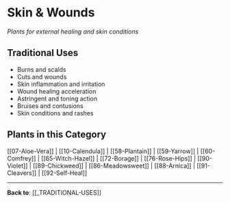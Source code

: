 # Skin & Wounds

*Plants for external healing and skin conditions*

## Traditional Uses
- Burns and scalds
- Cuts and wounds
- Skin inflammation and irritation
- Wound healing acceleration
- Astringent and toning action
- Bruises and contusions
- Skin conditions and rashes

## Plants in this Category

[[07-Aloe-Vera]] | [[10-Calendula]] | [[58-Plantain]] | [[59-Yarrow]] | [[60-Comfrey]] | [[65-Witch-Hazel]] | [[72-Borage]] | [[76-Rose-Hips]] | [[90-Violet]] | [[89-Chickweed]] | [[86-Meadowsweet]] | [[88-Arnica]] | [[91-Cleavers]] | [[92-Self-Heal]]

---

**Back to**: [[_TRADITIONAL-USES]]